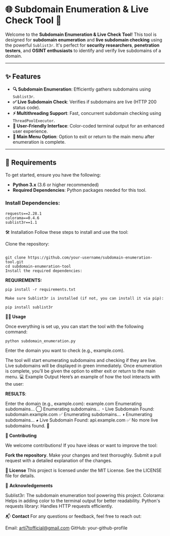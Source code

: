 # 🌐 Subdomain Enumeration & Live Check Tool 🚀

Welcome to the **Subdomain Enumeration & Live Check Tool**! This tool is designed for **subdomain enumeration** and **live subdomain checking** using the powerful `Sublist3r`. It's perfect for **security researchers**, **penetration testers**, and **OSINT enthusiasts** to identify and verify live subdomains of a domain.

---

## ✨ Features

- **🔍 Subdomain Enumeration**: Efficiently gathers subdomains using `Sublist3r`.
- **✅ Live Subdomain Check**: Verifies if subdomains are live (HTTP 200 status code).
- **⚡ Multithreading Support**: Fast, concurrent subdomain checking using `ThreadPoolExecutor`.
- **🎨 User-Friendly Interface**: Color-coded terminal output for an enhanced user experience.
- **📜 Main Menu Option**: Option to exit or return to the main menu after enumeration is complete.

---

## 🚀 Requirements

To get started, ensure you have the following:

- **Python 3.x** (3.6 or higher recommended)
- **Required Dependencies**: Python packages needed for this tool.

### Install Dependencies:

```
requests==2.28.1
colorama==0.4.6
sublist3r==1.1
```
🛠️ Installation
Follow these steps to install and use the tool:

Clone the repository:
```

git clone https://github.com/your-username/subdomain-enumeration-tool.git
cd subdomain-enumeration-tool
Install the required dependencies:
```
**REQUIREMENTS:**
```
pip install -r requirements.txt
```

```Make sure Sublist3r is installed (if not, you can install it via pip):```

```
pip install sublist3r
```

**🏃‍♂️ Usage**

Once everything is set up, you can start the tool with the following command:
```
python subdomain_enumeration.py
```
Enter the domain you want to check (e.g., example.com).

The tool will start enumerating subdomains and checking if they are live.
Live subdomains will be displayed in green immediately.
Once enumeration is complete, you’ll be given the option to either exit or return to the main menu.
💻 Example Output
Here’s an example of how the tool interacts with the user:

**RESULTS**:

Enter the domain (e.g., example.com): example.com
Enumerating subdomains... ◯
Enumerating subdomains... ◔
Live Subdomain Found: subdomain.example.com ✅
Enumerating subdomains... ◑
Enumerating subdomains... ◕
Live Subdomain Found: api.example.com ✅
No more live subdomains found. 🚫

**🤝 Contributing**

We welcome contributions! If you have ideas or want to improve the tool:

**Fork the repository**.
Make your changes and test thoroughly.
Submit a pull request with a detailed explanation of the changes.

**📄 License**
This project is licensed under the MIT License. See the LICENSE file for details.

🙏 **Acknowledgements**

Sublist3r: The subdomain enumeration tool powering this project.
Colorama: Helps in adding color to the terminal output for better readability.
Python's requests library: Handles HTTP requests efficiently.

📬 **Contact**
For any questions or feedback, feel free to reach out:

Email: arti7tofficial@gmail.com
GitHub: your-github-profile
